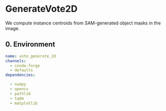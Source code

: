 # GenerateVote2D

We compute instance centroids from SAM-generated object masks in the image.



## 0. Environment

```yml
name: vote_generate_2d
channels:
  - conda-forge
  - defaults
dependencies:

  - numpy
  - opencv
  - pathlib
  - tqdm
  - matplotlib
```

